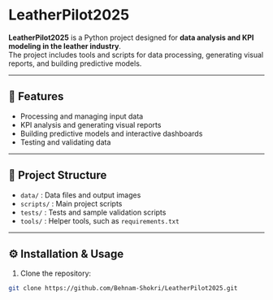 # LeatherPilot2025

**LeatherPilot2025** is a Python project designed for **data analysis and KPI modeling in the leather industry**.  
The project includes tools and scripts for data processing, generating visual reports, and building predictive models.

---

## 🚀 Features
- Processing and managing input data
- KPI analysis and generating visual reports
- Building predictive models and interactive dashboards
- Testing and validating data

---

## 📁 Project Structure
- `data/` : Data files and output images  
- `scripts/` : Main project scripts  
- `tests/` : Tests and sample validation scripts  
- `tools/` : Helper tools, such as `requirements.txt`  

---

## ⚙️ Installation & Usage
1. Clone the repository:
```bash
git clone https://github.com/Behnam-Shokri/LeatherPilot2025.git
